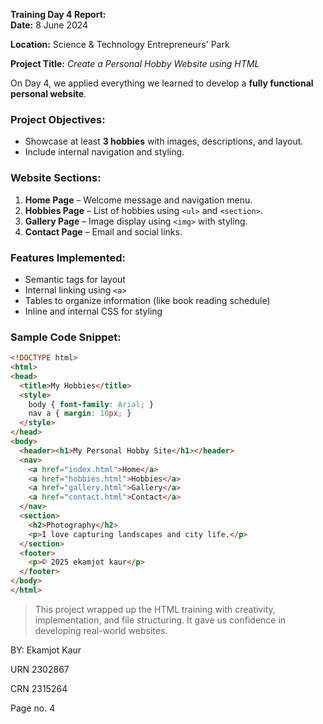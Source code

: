 
**Training Day 4 Report:**  
**Date:** 8 June 2024

**Location:** Science & Technology Entrepreneurs' Park  

**Project Title:** *Create a Personal Hobby Website using HTML*

On Day 4, we applied everything we learned to develop a **fully functional personal website**.

### Project Objectives:
- Showcase at least **3 hobbies** with images, descriptions, and layout.
- Include internal navigation and styling.

### Website Sections:
1. **Home Page** – Welcome message and navigation menu.
2. **Hobbies Page** – List of hobbies using `<ul>` and `<section>`.
3. **Gallery Page** – Image display using `<img>` with styling.
4. **Contact Page** – Email and social links.

### Features Implemented:
- Semantic tags for layout
- Internal linking using `<a>`
- Tables to organize information (like book reading schedule)
- Inline and internal CSS for styling

### Sample Code Snippet:

```html
<!DOCTYPE html>
<html>
<head>
  <title>My Hobbies</title>
  <style>
    body { font-family: Arial; }
    nav a { margin: 10px; }
  </style>
</head>
<body>
  <header><h1>My Personal Hobby Site</h1></header>
  <nav>
    <a href="index.html">Home</a>
    <a href="hobbies.html">Hobbies</a>
    <a href="gallery.html">Gallery</a>
    <a href="contact.html">Contact</a>
  </nav>
  <section>
    <h2>Photography</h2>
    <p>I love capturing landscapes and city life.</p>
  </section>
  <footer>
    <p>© 2025 ekamjot kaur</p>
  </footer>
</body>
</html>
```

> This project wrapped up the HTML training with creativity, implementation, and file structuring. It gave us confidence in developing real-world websites.

BY: Ekamjot Kaur 

URN 2302867 

CRN 2315264 

Page no. 4